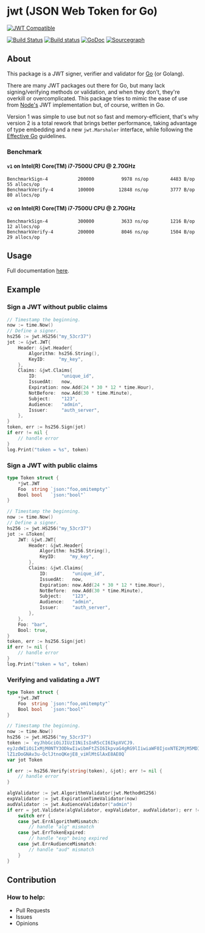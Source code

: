 # jwt (JSON Web Token for Go)
[![JWT Compatible](https://jwt.io/img/badge.svg)](https://jwt.io)

[![Build Status](https://travis-ci.org/gbrlsnchs/jwt.svg?branch=master)](https://travis-ci.org/gbrlsnchs/jwt)
[![Build status](https://ci.appveyor.com/api/projects/status/wqao7uvucce71jja/branch/master?svg=true)](https://ci.appveyor.com/project/gbrlsnchs/jwt/branch/master)
[![GoDoc](https://godoc.org/github.com/gbrlsnchs/jwt?status.svg)](https://godoc.org/github.com/gbrlsnchs/jwt)
[![Sourcegraph](https://sourcegraph.com/github.com/gbrlsnchs/jwt/-/badge.svg)](https://sourcegraph.com/github.com/gbrlsnchs/jwt?badge)

## About
This package is a JWT signer, verifier and validator for [Go] (or Golang).

There are many JWT packages out there for Go, but many lack signing/verifying methods or validation, and when they don't, they're overkill or overcomplicated. This package tries to mimic the ease of use from [Node's] JWT implementation but, of course, written in Go.

Version 1 was simple to use but not so fast and memory-efficient, that's why version 2 is a total rework that brings better performance, taking advantage of type embedding and a new `jwt.Marshaler` interface, while following the [Effective Go] guidelines.

### Benchmark
#### `v1` on  Intel(R) Core(TM) i7-7500U CPU @ 2.70GHz
```
BenchmarkSign-4     	  200000	      9978 ns/op	    4483 B/op	      55 allocs/op
BenchmarkVerify-4   	  100000	     12848 ns/op	    3777 B/op	      80 allocs/op
```

#### `v2` on  Intel(R) Core(TM) i7-7500U CPU @ 2.70GHz
```
BenchmarkSign-4     	  300000	      3633 ns/op	    1216 B/op	      12 allocs/op
BenchmarkVerify-4   	  200000	      8046 ns/op	    1504 B/op	      29 allocs/op
```

## Usage
Full documentation [here].

## Example
### Sign a JWT without public claims
```go
// Timestamp the beginning.
now := time.Now()
// Define a signer.
hs256 := jwt.HS256("my_53cr37")
jot := &jwt.JWT{
	Header: &jwt.Header{
		Algorithm: hs256.String(),
		KeyID:     "my_key",
	},
	Claims: &jwt.Claims{
		ID:         "unique_id",
		IssuedAt:   now,
		Expiration: now.Add(24 * 30 * 12 * time.Hour),
		NotBefore:  now.Add(30 * time.Minute),
		Subject:    "123",
		Audience:   "admin",
		Issuer:     "auth_server",
	},
}
token, err := hs256.Sign(jot)
if err != nil {
	// handle error
}
log.Print("token = %s", token)
```

### Sign a JWT with public claims
```go
type Token struct {
	*jwt.JWT
	Foo  string `json:"foo,omitempty"`
	Bool bool   `json:"bool"`
}

// Timestamp the beginning.
now := time.Now()
// Define a signer.
hs256 := jwt.HS256("my_53cr37")
jot := &Token{
	JWT: &jwt.JWT{
		Header: &jwt.Header{
			Algorithm: hs256.String(),
			KeyID:     "my_key",
		},
		Claims: &jwt.Claims{
			ID:         "unique_id",
			IssuedAt:   now,
			Expiration: now.Add(24 * 30 * 12 * time.Hour),
			NotBefore:  now.Add(30 * time.Minute),
			Subject:    "123",
			Audience:   "admin",
			Issuer:     "auth_server",
		},
	},
	Foo: "bar",
	Bool: true,
}
token, err := hs256.Sign(jot)
if err != nil {
	// handle error
}
log.Print("token = %s", token)
```

### Verifying and validating a JWT
```go
type Token struct {
	*jwt.JWT
	Foo  string `json:"foo,omitempty"`
	Bool bool   `json:"bool"`
}

// Timestamp the beginning.
now := time.Now()
hs256 := jwt.HS256("my_53cr37")
token := `eyJhbGciOiJIUzI1NiIsInR5cCI6IkpXVCJ9.
eyJzdWIiOiIxMjM0NTY3ODkwIiwibmFtZSI6IkpvaG4gRG9lIiwiaWF0IjoxNTE2MjM5MDIyfQ.
lZ1zDoGNAv3u-OclJtnoQKejE8_viHlMtGlAxE8AE0Q`
var jot Token

if err := hs256.Verify(string(token), &jot); err != nil {
	// handle error
}

algValidator := jwt.AlgorithmValidator(jwt.MethodHS256)
expValidator := jwt.ExpirationTimeValidator(now)
audValidator := jwt.AudienceValidator("admin")
if err = jot.Validate(algValidator, expValidator, audValidator); err != nil {
	switch err {
	case jwt.ErrAlgorithmMismatch:
		// handle "alg" mismatch
	case jwt.ErrTokenExpired:
		// handle "exp" being expired
	case jwt.ErrAudienceMismatch:
		// handle "aud" mismatch
	}
}
```

## Contribution
### How to help:
- Pull Requests
- Issues
- Opinions

[Go]: https://golang.org
[Node's]: https://github.com/auth0/node-jsonwebtoken
[Effective Go]: https://golang.org/doc/effective_go.html
[here]: https://godoc.org/github.com/gbrlsnchs/jwt
